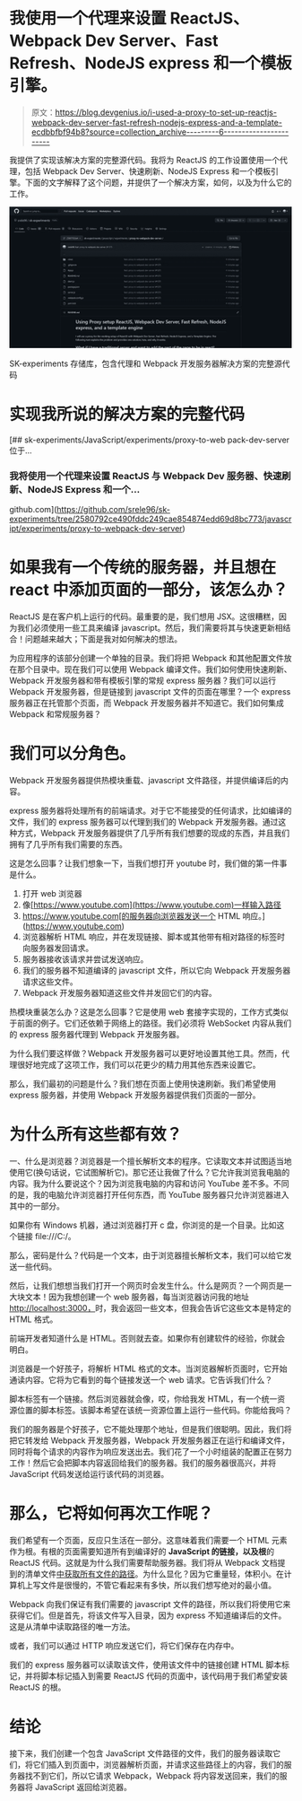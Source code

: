 # 我使用一个代理来设置 ReactJS、Webpack Dev Server、Fast Refresh、NodeJS express 和一个模板引擎。

> 原文：<https://blog.devgenius.io/i-used-a-proxy-to-set-up-reactjs-webpack-dev-server-fast-refresh-nodejs-express-and-a-template-ecdbbfbf94b8?source=collection_archive---------6----------------------->

我提供了实现该解决方案的完整源代码。我将为 ReactJS 的工作设置使用一个代理，包括 Webpack Dev Server、快速刷新、NodeJS Express 和一个模板引擎。下面的文字解释了这个问题，并提供了一个解决方案，如何，以及为什么它的工作。

![](img/6cd3101de8d5f0e7c31b9bd92bf35b38.png)

SK-experiments 存储库，包含代理和 Webpack 开发服务器解决方案的完整源代码

# 实现我所说的解决方案的完整代码

[](https://github.com/srele96/sk-experiments/tree/2580792ce490fddc249cae854874edd69d8bc773/javascript/experiments/proxy-to-webpack-dev-server) [## sk-experiments/JavaScript/experiments/proxy-to-web pack-dev-server 位于…

### 我将使用一个代理来设置 ReactJS 与 Webpack Dev 服务器、快速刷新、NodeJS Express 和一个…

github.com](https://github.com/srele96/sk-experiments/tree/2580792ce490fddc249cae854874edd69d8bc773/javascript/experiments/proxy-to-webpack-dev-server) 

# 如果我有一个传统的服务器，并且想在 react 中添加页面的一部分，该怎么办？

ReactJS 是在客户机上运行的代码。最重要的是，我们想用 JSX。这很糟糕，因为我们必须使用一些工具来编译 javascript。然后，我们需要将其与快速更新相结合！问题越来越大；下面是我对如何解决的想法。

为应用程序的该部分创建一个单独的目录。我们将把 Webpack 和其他配置文件放在那个目录中。现在我们可以使用 Webpack 编译文件。我们如何使用快速刷新、Webpack 开发服务器和带有模板引擎的常规 express 服务器？我们可以运行 Webpack 开发服务器，但是链接到 javascript 文件的页面在哪里？一个 express 服务器正在托管那个页面，而 Webpack 开发服务器并不知道它。我们如何集成 Webpack 和常规服务器？

# 我们可以分角色。

Webpack 开发服务器提供热模块重载、javascript 文件路径，并提供编译后的内容。

express 服务器将处理所有的前端请求。对于它不能接受的任何请求，比如编译的文件，我们的 express 服务器可以代理到我们的 Webpack 开发服务器。通过这种方式，Webpack 开发服务器提供了几乎所有我们想要的现成的东西，并且我们拥有了几乎所有我们需要的东西。

这是怎么回事？让我们想象一下，当我们想打开 youtube 时，我们做的第一件事是什么。

1.  打开 web 浏览器
2.  像[https://www.youtube.com](https://www.youtube.com)一样输入路径
3.  https://www.youtube.com[的服务器向浏览器发送一个 HTML 响应。](https://www.youtube.com)
4.  浏览器解析 HTML 响应，并在发现链接、脚本或其他带有相对路径的标签时向服务器发回请求。
5.  服务器接收该请求并尝试发送响应。
6.  我们的服务器不知道编译的 javascript 文件，所以它向 Webpack 开发服务器请求这些文件。
7.  Webpack 开发服务器知道这些文件并发回它们的内容。

热模块重装怎么办？这是怎么回事？它是使用 web 套接字实现的，工作方式类似于前面的例子。它们还依赖于网络上的路径。我们必须将 WebSocket 内容从我们的 express 服务器代理到 Webpack 开发服务器。

为什么我们要这样做？Webpack 开发服务器可以更好地设置其他工具。然而，代理很好地完成了这项工作，我们可以花更少的精力用其他东西来设置它。

那么，我们最初的问题是什么？我们想在页面上使用快速刷新。我们希望使用 express 服务器，并使用 Webpack 开发服务器提供我们页面的一部分。

# 为什么所有这些都有效？

一、什么是浏览器？浏览器是一个擅长解析文本的程序。它读取文本并试图适当地使用它(换句话说，它试图解析它)。那它还让我做了什么？它允许我浏览我电脑的内容。我为什么要说这个？因为浏览我电脑的内容和访问 YouTube 差不多。不同的是，我的电脑允许浏览器打开任何东西，而 YouTube 服务器只允许浏览器进入其中的一部分。

如果你有 Windows 机器，通过浏览器打开 c 盘，你浏览的是一个目录。比如这个链接 file:///C:/。

那么，密码是什么？代码是一个文本，由于浏览器擅长解析文本，我们可以给它发送一些代码。

然后，让我们想想当我们打开一个网页时会发生什么。什么是网页？一个网页是一大块文本！因为我想创建一个 web 服务器，每当浏览器访问我的地址 [http://localhost:3000，](http://localhost:3000,)时，我会返回一些文本，但我会告诉它这些文本是特定的 HTML 格式。

前端开发者知道什么是 HTML。否则就去查。如果你有创建软件的经验，你就会明白。

浏览器是一个好孩子，将解析 HTML 格式的文本。当浏览器解析页面时，它开始通读内容。它将为它看到的每个链接发送一个 web 请求。它告诉我们什么？

脚本标签有一个链接。然后浏览器就会像，哎，你给我发 HTML，有一个统一资源位置的脚本标签。该脚本希望在该统一资源位置上运行一些代码。你能给我吗？

我们的服务器是个好孩子，它不能处理那个地址，但是我们很聪明。因此，我们将把它转发给 Webpack 开发服务器，Webpack 开发服务器正在运行和编译文件，同时将每个请求的内容作为响应发送出去。我们花了一个小时组装的配置正在努力工作！然后它会把脚本内容返回给我们的服务器。我们的服务器很高兴，并将 JavaScript 代码发送给运行该代码的浏览器。

# 那么，它将如何再次工作呢？

我们希望有一个页面，反应只生活在一部分。这意味着我们需要一个 HTML 元素作为根。有根的页面需要知道所有到编译好的 **JavaScript 的链接，以及根**的 ReactJS 代码。这就是为什么我们需要帮助服务器。我们将从 Webpack 文档提到的清单文件[中获取所有文件的路径](https://webpack.js.org/concepts/manifest/)。为什么显化？因为它重量轻，体积小。在计算机上写文件是很慢的，不管它看起来有多快，所以我们想写绝对的最小值。

Webpack 向我们保证有我们需要的 javascript 文件的路径，所以我们将使用它来获得它们。但是首先，将该文件写入目录，因为 express 不知道编译后的文件。这是从清单中读取路径的唯一方法。

或者，我们可以通过 HTTP 响应发送它们，将它们保存在内存中。

我们的 express 服务器可以读取该文件，使用该文件中的链接创建 HTML 脚本标记，并将脚本标记插入到需要 ReactJS 代码的页面中，该代码用于我们希望安装 ReactJS 的根。

# 结论

接下来，我们创建一个包含 JavaScript 文件路径的文件，我们的服务器读取它们，将它们插入到页面中，浏览器解析页面，并请求这些路径上的内容，我们的服务器找不到它们，所以它请求 Webpack，Webpack 将内容发送回来，我们的服务器将 JavaScript 返回给浏览器。
